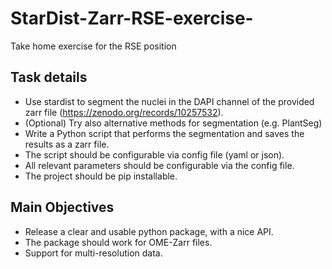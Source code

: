 # StarDist-Zarr-RSE-exercise-
Take home exercise for the RSE position

## Task details
* Use stardist to segment the nuclei in the DAPI channel of the provided zarr file (https://zenodo.org/records/10257532).
* (Optional) Try also alternative methods for segmentation (e.g. PlantSeg)
* Write a Python script that performs the segmentation and saves the results as a zarr file.
* The script should be configurable via config file (yaml or json).
* All relevant parameters should be configurable via the config file.
* The project should be pip installable.

## Main Objectives
* Release a clear and usable python package, with a nice API.
* The package should work for OME-Zarr files.
* Support for multi-resolution data.

